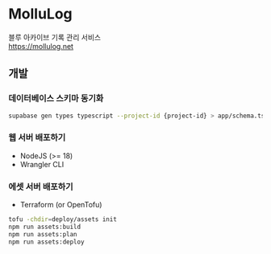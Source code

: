 # MolluLog

블루 아카이브 기록 관리 서비스  
<https://mollulog.net>


## 개발

### 데이터베이스 스키마 동기화

```bash
supabase gen types typescript --project-id {project-id} > app/schema.ts
```

### 웹 서버 배포하기

- NodeJS (>= 18)
- Wrangler CLI

### 에셋 서버 배포하기

- Terraform (or OpenTofu)

```bash
tofu -chdir=deploy/assets init
npm run assets:build
npm run assets:plan
npm run assets:deploy
```
